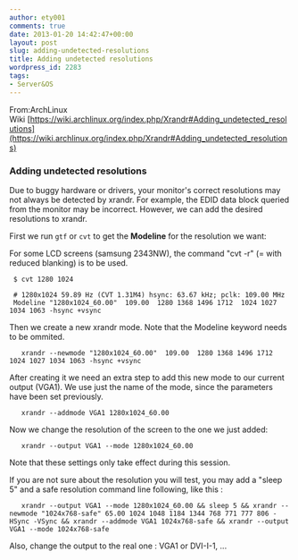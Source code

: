 ```yaml
---
author: ety001
comments: true
date: 2013-01-20 14:42:47+00:00
layout: post
slug: adding-undetected-resolutions
title: Adding undetected resolutions
wordpress_id: 2283
tags:
- Server&OS
---
```


From:ArchLinux Wiki [https://wiki.archlinux.org/index.php/Xrandr#Adding_undetected_resolutions](https://wiki.archlinux.org/index.php/Xrandr#Adding_undetected_resolutions)


### Adding undetected resolutions


Due to buggy hardware or drivers, your monitor's correct resolutions may not always be detected by xrandr. For example, the EDID data block queried from the monitor may be incorrect. However, we can add the desired resolutions to xrandr.

First we run `gtf` or `cvt` to get the **Modeline** for the resolution we want:

For some LCD screens (samsung 2343NW), the command "cvt -r" (= with reduced blanking) is to be used.


     $ cvt 1280 1024

     # 1280x1024 59.89 Hz (CVT 1.31M4) hsync: 63.67 kHz; pclk: 109.00 MHz
     Modeline "1280x1024_60.00"  109.00  1280 1368 1496 1712  1024 1027 1034 1063 -hsync +vsync


<!-- more -->Then we create a new xrandr mode. Note that the Modeline keyword needs to be ommited.


       xrandr --newmode "1280x1024_60.00"  109.00  1280 1368 1496 1712  1024 1027 1034 1063 -hsync +vsync


After creating it we need an extra step to add this new mode to our current output (VGA1). We use just the name of the mode, since the parameters have been set previously.


       xrandr --addmode VGA1 1280x1024_60.00


Now we change the resolution of the screen to the one we just added:


       xrandr --output VGA1 --mode 1280x1024_60.00


Note that these settings only take effect during this session.

If you are not sure about the resolution you will test, you may add a "sleep 5" and a safe resolution command line following, like this :


       xrandr --output VGA1 --mode 1280x1024_60.00 && sleep 5 && xrandr --newmode "1024x768-safe" 65.00 1024 1048 1184 1344 768 771 777 806 -HSync -VSync && xrandr --addmode VGA1 1024x768-safe && xrandr --output VGA1 --mode 1024x768-safe


Also, change the output to the real one : VGA1 or DVI-I-1, ...
